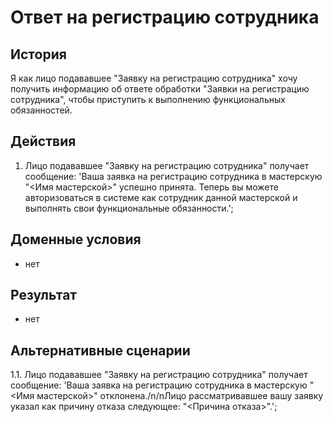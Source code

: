 # Ответ на регистрацию сотрудника
## История
Я как лицо подававшее "Заявку на регистрацию сотрудника" хочу получить информацию об ответе обработки "Заявки на регистрацию сотрудника", чтобы приступить к выполнению функциональных обязанностей.

## Действия
1. Лицо подававшее "Заявку на регистрацию сотрудника" получает сообщение: 'Ваша заявка на регистрацию сотрудника в мастерскую "<Имя мастерской>" успешно принята. Теперь вы можете авторизоваться в системе как сотрудник данной мастерской и выполнять свои функциональные обязанности.';

## Доменные условия
- нет

## Результат
- нет

## Альтернативные сценарии
1.1. Лицо подававшее "Заявку на регистрацию сотрудника" получает сообщение: 'Ваша заявка на регистрацию сотрудника в мастерскую "<Имя мастерской>" отклонена./n/nЛицо рассматривавшее вашу заявку указал как причину отказа следующее: "<Причина отказа>".';
